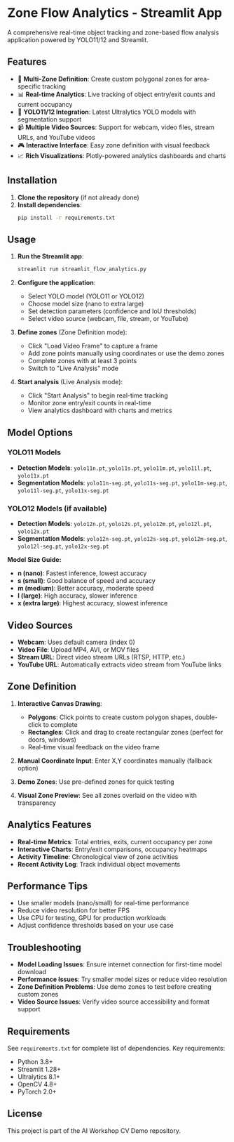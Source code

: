 # Zone Flow Analytics - Streamlit App

A comprehensive real-time object tracking and zone-based flow analysis application powered by YOLO11/12 and Streamlit.

## Features

- 🎯 **Multi-Zone Definition**: Create custom polygonal zones for area-specific tracking
- 📊 **Real-time Analytics**: Live tracking of object entry/exit counts and current occupancy
- 🚀 **YOLO11/12 Integration**: Latest Ultralytics YOLO models with segmentation support
- 📹 **Multiple Video Sources**: Support for webcam, video files, stream URLs, and YouTube videos
- 🎮 **Interactive Interface**: Easy zone definition with visual feedback
- 📈 **Rich Visualizations**: Plotly-powered analytics dashboards and charts

## Installation

1. **Clone the repository** (if not already done)
2. **Install dependencies**:
   ```bash
   pip install -r requirements.txt
   ```

## Usage

1. **Run the Streamlit app**:
   ```bash
   streamlit run streamlit_flow_analytics.py
   ```

2. **Configure the application**:
   - Select YOLO model (YOLO11 or YOLO12)
   - Choose model size (nano to extra large)
   - Set detection parameters (confidence and IoU thresholds)
   - Select video source (webcam, file, stream, or YouTube)

3. **Define zones** (Zone Definition mode):
   - Click "Load Video Frame" to capture a frame
   - Add zone points manually using coordinates or use the demo zones
   - Complete zones with at least 3 points
   - Switch to "Live Analysis" mode

4. **Start analysis** (Live Analysis mode):
   - Click "Start Analysis" to begin real-time tracking
   - Monitor zone entry/exit counts in real-time
   - View analytics dashboard with charts and metrics

## Model Options

### YOLO11 Models
- **Detection Models**: `yolo11n.pt`, `yolo11s.pt`, `yolo11m.pt`, `yolo11l.pt`, `yolo11x.pt`
- **Segmentation Models**: `yolo11n-seg.pt`, `yolo11s-seg.pt`, `yolo11m-seg.pt`, `yolo11l-seg.pt`, `yolo11x-seg.pt`

### YOLO12 Models (if available)
- **Detection Models**: `yolo12n.pt`, `yolo12s.pt`, `yolo12m.pt`, `yolo12l.pt`, `yolo12x.pt`
- **Segmentation Models**: `yolo12n-seg.pt`, `yolo12s-seg.pt`, `yolo12m-seg.pt`, `yolo12l-seg.pt`, `yolo12x-seg.pt`

**Model Size Guide:**
- **n (nano)**: Fastest inference, lowest accuracy
- **s (small)**: Good balance of speed and accuracy
- **m (medium)**: Better accuracy, moderate speed  
- **l (large)**: High accuracy, slower inference
- **x (extra large)**: Highest accuracy, slowest inference

## Video Sources

- **Webcam**: Uses default camera (index 0)
- **Video File**: Upload MP4, AVI, or MOV files
- **Stream URL**: Direct video stream URLs (RTSP, HTTP, etc.)
- **YouTube URL**: Automatically extracts video stream from YouTube links

## Zone Definition

1. **Interactive Canvas Drawing**: 
   - **Polygons**: Click points to create custom polygon shapes, double-click to complete
   - **Rectangles**: Click and drag to create rectangular zones (perfect for doors, windows)
   - Real-time visual feedback on the video frame
   
2. **Manual Coordinate Input**: Enter X,Y coordinates manually (fallback option)
3. **Demo Zones**: Use pre-defined zones for quick testing
4. **Visual Zone Preview**: See all zones overlaid on the video with transparency

## Analytics Features

- **Real-time Metrics**: Total entries, exits, current occupancy per zone
- **Interactive Charts**: Entry/exit comparisons, occupancy heatmaps
- **Activity Timeline**: Chronological view of zone activities
- **Recent Activity Log**: Track individual object movements

## Performance Tips

- Use smaller models (nano/small) for real-time performance
- Reduce video resolution for better FPS
- Use CPU for testing, GPU for production workloads
- Adjust confidence thresholds based on your use case

## Troubleshooting

- **Model Loading Issues**: Ensure internet connection for first-time model download
- **Performance Issues**: Try smaller model sizes or reduce video resolution
- **Zone Definition Problems**: Use demo zones to test before creating custom zones
- **Video Source Issues**: Verify video source accessibility and format support

## Requirements

See `requirements.txt` for complete list of dependencies. Key requirements:
- Python 3.8+
- Streamlit 1.28+
- Ultralytics 8.1+
- OpenCV 4.8+
- PyTorch 2.0+

## License

This project is part of the AI Workshop CV Demo repository. 